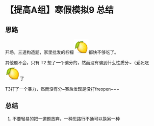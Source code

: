 # 【提高A组】寒假模拟9 总结

## 思路

开场，三道构造题，家里批发的柠檬![alt text](006F0802.png)都快不够吃了。

其他题不会，只有 T2 想了一个骗分的，然而没有骗到什么性质分~（爱死吃![alt text](006F0802.png)了

T3打了一个暴力，然而没有分~赛后发现是没打freopen~~~

## 总结

1. 不要轻易的把一道题放弃，一种思路行不通可以换另一种
